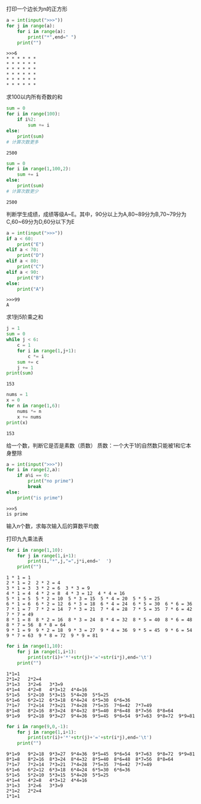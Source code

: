 
打印一个边长为n的正方形


```python
a = int(input(">>>"))
for j in range(a):
    for i in range(a):
        print("*",end=" ")
    print("")
```

    >>>6
    * * * * * * 
    * * * * * * 
    * * * * * * 
    * * * * * * 
    * * * * * * 
    * * * * * * 


求100以内所有奇数的和


```python
sum = 0
for i in range(100):
    if i%2:
        sum += i
else:
    print(sum)
# 计算次数更多
```

    2500



```python
sum = 0
for i in range(1,100,2):
    sum += i
else:
    print(sum)
# 计算次数更少
```

    2500


判断学生成绩，成绩等级A~E。其中，90分以上为A,80~89分为B,70~79分为C,60~69分为D,60分以下为E


```python
a = int(input(">>>"))
if a < 60:
    print("E")
elif a < 70:
    print("D")
elif a < 80:
    print("C")
elif a < 90:
    print("B")
else:
    print("A")
```

    >>>99
    A


求1到5阶乘之和


```python
j = 1
sum = 0
while j < 6:
    c = 1
    for i in range(1,j+1):
        c *= i
    sum += c
    j += 1
print(sum)
```

    153



```python
nums = 1
x = 0
for n in range(1,6):
    nums *= n
    x += nums
print(x)
```

    153


给一个数，判断它是否是素数（质数）
    质数：一个大于1的自然数只能被1和它本身整除


```python
a = int(input(">>>"))
for i in range(2,a):
    if a%i == 0:
        print("no prime")
        break
else:
    print("is prime")
```

    >>>5
    is prime


输入n个数，求每次输入后的算数平均数

打印九九乘法表


```python
for i in range(1,10):
    for j in range(1,i+1):
        print(i,"*",j,"=",j*i,end='  ')
    print("")
```

    1 * 1 = 1  
    2 * 1 = 2  2 * 2 = 4  
    3 * 1 = 3  3 * 2 = 6  3 * 3 = 9  
    4 * 1 = 4  4 * 2 = 8  4 * 3 = 12  4 * 4 = 16  
    5 * 1 = 5  5 * 2 = 10  5 * 3 = 15  5 * 4 = 20  5 * 5 = 25  
    6 * 1 = 6  6 * 2 = 12  6 * 3 = 18  6 * 4 = 24  6 * 5 = 30  6 * 6 = 36  
    7 * 1 = 7  7 * 2 = 14  7 * 3 = 21  7 * 4 = 28  7 * 5 = 35  7 * 6 = 42  7 * 7 = 49  
    8 * 1 = 8  8 * 2 = 16  8 * 3 = 24  8 * 4 = 32  8 * 5 = 40  8 * 6 = 48  8 * 7 = 56  8 * 8 = 64  
    9 * 1 = 9  9 * 2 = 18  9 * 3 = 27  9 * 4 = 36  9 * 5 = 45  9 * 6 = 54  9 * 7 = 63  9 * 8 = 72  9 * 9 = 81  



```python
for i in range(1,10):
    for j in range(1,i+1):
        print(str(i)+'*'+str(j)+'='+str(i*j),end='\t')
    print("")
```

    1*1=1	
    2*1=2	2*2=4	
    3*1=3	3*2=6	3*3=9	
    4*1=4	4*2=8	4*3=12	4*4=16	
    5*1=5	5*2=10	5*3=15	5*4=20	5*5=25	
    6*1=6	6*2=12	6*3=18	6*4=24	6*5=30	6*6=36	
    7*1=7	7*2=14	7*3=21	7*4=28	7*5=35	7*6=42	7*7=49	
    8*1=8	8*2=16	8*3=24	8*4=32	8*5=40	8*6=48	8*7=56	8*8=64	
    9*1=9	9*2=18	9*3=27	9*4=36	9*5=45	9*6=54	9*7=63	9*8=72	9*9=81	



```python
for i in range(9,0,-1):
    for j in range(1,i+1):
        print(str(i)+'*'+str(j)+'='+str(i*j),end='\t')
    print("")
```

    9*1=9	9*2=18	9*3=27	9*4=36	9*5=45	9*6=54	9*7=63	9*8=72	9*9=81	
    8*1=8	8*2=16	8*3=24	8*4=32	8*5=40	8*6=48	8*7=56	8*8=64	
    7*1=7	7*2=14	7*3=21	7*4=28	7*5=35	7*6=42	7*7=49	
    6*1=6	6*2=12	6*3=18	6*4=24	6*5=30	6*6=36	
    5*1=5	5*2=10	5*3=15	5*4=20	5*5=25	
    4*1=4	4*2=8	4*3=12	4*4=16	
    3*1=3	3*2=6	3*3=9	
    2*1=2	2*2=4	
    1*1=1	

